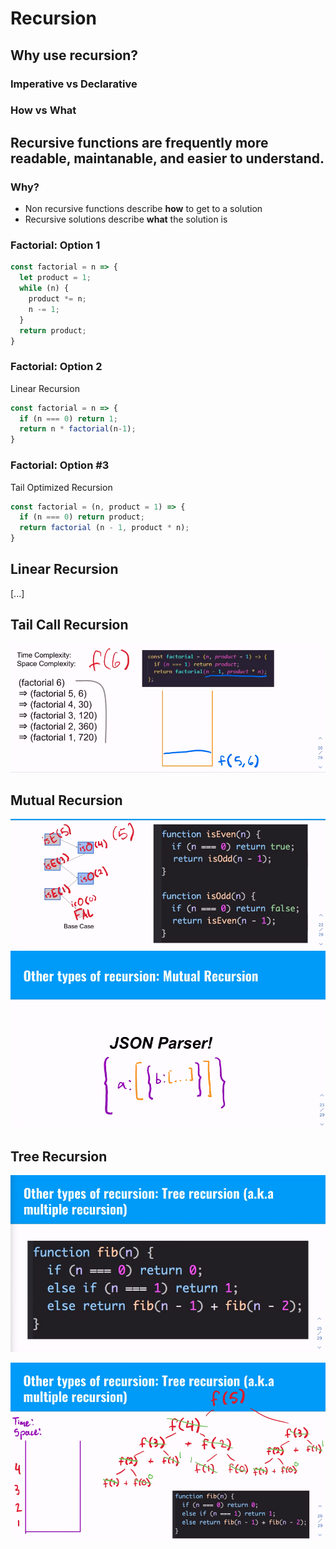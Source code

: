 # Recursion

## Why use recursion?

### Imperative vs Declarative
### How vs What
  


## Recursive functions are frequently more readable, maintanable, and easier to understand.

### Why?

- Non recursive functions describe **how** to get to a solution
- Recursive solutions describe **what** the solution is
  

### Factorial: Option 1

```js
const factorial = n => {
  let product = 1;
  while (n) {
    product *= n;
    n -= 1;
  }
  return product;
}
```

### Factorial: Option 2
Linear Recursion
```js
const factorial = n => {
  if (n === 0) return 1;
  return n * factorial(n-1);
}
```

### Factorial: Option #3
Tail Optimized Recursion
```js
const factorial = (n, product = 1) => {
  if (n === 0) return product;
  return factorial (n - 1, product * n);
}
```


## Linear Recursion

[...]

## Tail Call Recursion

![](Images/rec1.png)

## Mutual Recursion

![](Images/mutual%20recursion.png)
![](Images/mutualrec2.png)

## Tree Recursion

![](Images/tree%20recursion.png)

![](Images/tree2.png)

